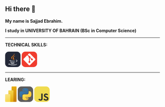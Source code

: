 ## Hi there 👋
**My name is Sajjad Ebrahim.**

**I study in UNIVERSITY OF BAHRAIN (BSc in Computer Science)**

---
**TECHNICAL SKILLS:**

<svg xmlns="http://www.w3.org/2000/svg" width="50" height="50" viewBox="0 0 256 256"><g fill="none"><rect width="256" height="256" fill="#242938" rx="60"/><path fill="#fff" d="M101.634 182.619s-7.68 4.674 5.345 6.011c15.728 2.004 24.044 1.669 41.407-1.668c0 0 4.674 3.009 11.02 5.344c-39.075 16.696-88.497-1.002-57.772-9.687m-5.009-21.705s-8.35 6.346 4.674 7.679c17.028 1.669 30.391 2.004 53.433-2.667c0 0 3.009 3.341 8.015 5.01c-47.083 14.025-99.85 1.333-66.122-10.019zm92.17 38.07s5.676 4.674-6.346 8.35c-22.376 6.678-93.839 8.685-113.876 0c-7.009-3.009 6.347-7.352 10.686-8.015c4.342-1.002 6.678-1.002 6.678-1.002c-7.68-5.344-51.095 11.02-22.041 15.729c79.813 13.027 145.603-5.676 124.896-15.028zm-83.488-60.781s-36.402 8.685-13.028 11.687c10.019 1.333 29.721 1.002 48.089-.335c15.028-1.334 30.09-4.007 30.09-4.007s-5.345 2.338-9.017 4.674c-37.099 9.693-108.23 5.351-87.858-4.668c17.37-8.35 31.724-7.351 31.724-7.351m65.116 36.401c37.407-19.37 20.037-38.07 8.015-35.731c-3.009.667-4.342 1.334-4.342 1.334s1.001-2.004 3.34-2.667c23.709-8.35 42.413 25.046-7.679 38.07c0 0 .335-.335.666-1.002zm-61.444 52.76c36.067 2.339 91.168-1.334 92.505-18.369c0 0-2.667 6.678-29.72 11.688c-30.722 5.676-68.796 5.009-91.168 1.333c0 0 4.674 4.007 28.386 5.344z"/><path fill="#f58219" d="M147.685 28s20.704 21.039-19.702 52.76c-32.394 25.712-7.351 40.408 0 57.101c-19.035-17.028-32.722-32.059-23.377-46.085C118.331 71.083 156.062 61.064 147.685 28M137 123.842c9.683 11.02-2.667 21.039-2.667 21.039s24.711-12.686 13.359-28.387c-10.354-15.028-18.368-22.376 25.046-47.425c0 0-68.46 17.028-35.731 54.766z"/></g></svg>
<svg xmlns="http://www.w3.org/2000/svg" width="50" height="50" viewBox="0 0 256 256"><g fill="none"><rect width="256" height="256" fill="#f03c2e" rx="60"/><g clip-path="url(#skillIconsGit0)"><path fill="#fff" d="m224.225 119.094l-87.319-87.319a12.87 12.87 0 0 0-14.035-2.793a12.9 12.9 0 0 0-4.177 2.793L100.569 49.9l23 23c5.35-1.875 11.475-.594 15.737 3.669a15.31 15.31 0 0 1 3.631 15.831l22.169 22.169c5.363-1.85 11.55-.657 15.831 3.637a15.32 15.32 0 0 1 3.321 16.706a15.333 15.333 0 0 1-20.029 8.293c-1.86-.771-3.55-1.9-4.973-3.324c-4.5-4.5-5.612-11.125-3.337-16.669l-20.675-20.675v54.407a15.6 15.6 0 0 1 4.062 2.9a15.326 15.326 0 0 1-21.675 21.675a15.32 15.32 0 0 1-3.326-16.704a15.3 15.3 0 0 1 3.326-4.971c1.481-1.475 3.125-2.594 5.019-3.344v-54.913a15.2 15.2 0 0 1-5.019-3.343a15.315 15.315 0 0 1-3.3-16.757L91.644 58.814l-59.875 59.812a12.88 12.88 0 0 0-2.795 14.04a12.9 12.9 0 0 0 2.795 4.179l87.325 87.312a12.9 12.9 0 0 0 4.177 2.793a12.9 12.9 0 0 0 9.858 0a12.9 12.9 0 0 0 4.177-2.793l86.919-86.781a12.88 12.88 0 0 0 3.776-9.109a12.88 12.88 0 0 0-3.776-9.11"/></g><defs><clipPath id="skillIconsGit0"><path fill="#fff" d="M28 28h200v200H28z"/></clipPath></defs></g></svg>


---
**LEARING:**

<svg xmlns="http://www.w3.org/2000/svg" width="37.43" height="50" viewBox="0 0 256 342"><defs><linearGradient id="logosMicrosoftPowerBi0" x1="42.593%" x2="57.245%" y1="0%" y2="93.174%"><stop offset="0%" stop-color="#e6ad10"/><stop offset="100%" stop-color="#c87e0e"/></linearGradient><linearGradient id="logosMicrosoftPowerBi1" x1="40.122%" x2="62.028%" y1="0%" y2="95.592%"><stop offset="0%" stop-color="#f6d751"/><stop offset="100%" stop-color="#e6ad10"/></linearGradient><linearGradient id="logosMicrosoftPowerBi2" x1="27.774%" x2="55.012%" y1="0%" y2="96.828%"><stop offset="0%" stop-color="#f9e589"/><stop offset="100%" stop-color="#f6d751"/></linearGradient><path id="logosMicrosoftPowerBi3" d="M142.222 14.222C142.222 6.368 148.59 0 156.444 0h85.334C249.632 0 256 6.368 256 14.222v312.89c0 7.854-6.368 14.221-14.222 14.221H14.222C6.368 341.333 0 334.966 0 327.111V184.89c0-7.855 6.368-14.222 14.222-14.222h56.89V99.556c0-7.855 6.367-14.223 14.222-14.223h56.888z"/></defs><mask id="logosMicrosoftPowerBi4" fill="#fff"><use href="#logosMicrosoftPowerBi3"/></mask><path fill="url(#logosMicrosoftPowerBi0)" d="M256 0v341.333H142.222V0z" mask="url(#logosMicrosoftPowerBi4)"/><path fill-opacity="0.2" d="M184.889 100.978v241.778H71.11v-256h99.556c7.854 0 14.222 6.367 14.222 14.222" mask="url(#logosMicrosoftPowerBi4)"/><path fill-opacity="0.18" d="M184.889 106.667v241.777H71.11v-256h99.556c7.854 0 14.222 6.368 14.222 14.223" mask="url(#logosMicrosoftPowerBi4)"/><path fill="url(#logosMicrosoftPowerBi1)" d="M184.889 99.556v241.777H71.11v-256h99.556c7.854 0 14.222 6.368 14.222 14.223" mask="url(#logosMicrosoftPowerBi4)"/><path fill="url(#logosMicrosoftPowerBi2)" d="M0 170.667v170.666h113.778V184.89c0-7.855-6.368-14.222-14.222-14.222z" mask="url(#logosMicrosoftPowerBi4)"/></svg>
<svg xmlns="http://www.w3.org/2000/svg" width="50" height="50" viewBox="0 0 256 256"><g fill="none"><rect width="256" height="256" fill="#5c5c5c" rx="60"/><path fill="url(#skillIconsPythonDark0)" d="M127.279 29c-50.772 0-47.602 22.018-47.602 22.018l.057 22.81h48.451v6.85H60.489S28 76.992 28 128.221s28.357 49.414 28.357 49.414h16.924v-23.773s-.912-28.357 27.905-28.357h48.054s26.999.436 26.999-26.094V55.546S180.338 29 127.279 29m-26.716 15.339a8.71 8.71 0 0 1 8.717 8.717a8.71 8.71 0 0 1-8.717 8.716a8.71 8.71 0 0 1-8.716-8.716a8.71 8.71 0 0 1 8.716-8.717"/><path fill="url(#skillIconsPythonDark1)" d="M128.721 227.958c50.772 0 47.602-22.017 47.602-22.017l-.057-22.811h-48.451v-6.849h67.696S228 179.966 228 128.736s-28.357-49.413-28.357-49.413h-16.924v23.773s.912 28.357-27.905 28.357H106.76s-27-.437-27 26.093v43.866s-4.099 26.546 48.961 26.546m26.716-15.339a8.71 8.71 0 0 1-8.717-8.716a8.71 8.71 0 0 1 8.717-8.717a8.71 8.71 0 0 1 8.717 8.717a8.71 8.71 0 0 1-8.717 8.716"/><defs><linearGradient id="skillIconsPythonDark0" x1="47.22" x2="146.333" y1="46.896" y2="145.02" gradientUnits="userSpaceOnUse"><stop stop-color="#387eb8"/><stop offset="1" stop-color="#366994"/></linearGradient><linearGradient id="skillIconsPythonDark1" x1="108.056" x2="214.492" y1="109.905" y2="210.522" gradientUnits="userSpaceOnUse"><stop stop-color="#ffe052"/><stop offset="1" stop-color="#ffc331"/></linearGradient></defs></g></svg>
<svg xmlns="http://www.w3.org/2000/svg" width="50" height="50" viewBox="0 0 256 256"><g fill="none"><rect width="256" height="256" fill="#f0db4f" rx="60"/><path fill="#323330" d="m67.312 213.932l19.59-11.856c3.78 6.701 7.218 12.371 15.465 12.371c7.905 0 12.889-3.092 12.889-15.12v-81.798h24.058v82.138c0 24.917-14.606 36.259-35.916 36.259c-19.245 0-30.416-9.967-36.087-21.996m85.07-2.576l19.588-11.341c5.157 8.421 11.859 14.607 23.715 14.607c9.969 0 16.325-4.984 16.325-11.858c0-8.248-6.53-11.17-17.528-15.98l-6.013-2.579c-17.357-7.388-28.871-16.668-28.871-36.258c0-18.044 13.748-31.792 35.229-31.792c15.294 0 26.292 5.328 34.196 19.247l-18.731 12.029c-4.125-7.389-8.591-10.31-15.465-10.31c-7.046 0-11.514 4.468-11.514 10.31c0 7.217 4.468 10.139 14.778 14.608l6.014 2.577c20.449 8.765 31.963 17.699 31.963 37.804c0 21.654-17.012 33.51-39.867 33.51c-22.339 0-36.774-10.654-43.819-24.574"/></g></svg>
<!--
**Sajjad-Eid/Sajjad-Eid** is a ✨ _special_ ✨ repository because its `README.md` (this file) appears on your GitHub profile.

Here are some ideas to get you started:

- 🔭 I’m currently working on ...
- 🌱 I’m currently learning ...
- 👯 I’m looking to collaborate on ...
- 🤔 I’m looking for help with ...
- 💬 Ask me about ...
- 📫 How to reach me: ...
- 😄 Pronouns: ...
- ⚡ Fun fact: ...
-->
